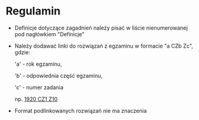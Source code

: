 # Regulamin
* Definicje dotyczące zagadnień należy pisać w liście nienumerowanej pod nagłówkiem "Definicje"
* Należy dodawać linki do rozwiązań z egzaminu w formacie "a CZb Zc", 
gdzie:

  'a' - rok egzaminu, 

  'b' - odpowiednia część egzaminu, 

  'c' - numer zadania

  np. [1920 CZ1 Z10]()
  
* Format podlinkowanych rozwiązań nie ma znaczenia

